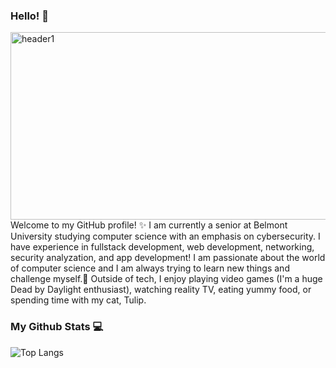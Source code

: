 <h3>Hello! 👋</h3>

<img width="1000" height="300" alt="header1" src="https://github.com/user-attachments/assets/213c78eb-f9e6-4317-92ef-9582a2bd6247" />


<body>Welcome to my GitHub profile! ✨ I am currently a senior at Belmont University studying computer science with an emphasis on cybersecurity. I have experience in fullstack development, web development, networking, security analyzation, and app development! I am passionate about the world of computer science and I am always trying to learn new things and challenge myself.🩷 Outside of tech, I enjoy playing video games (I'm a huge Dead by Daylight enthusiast), watching reality TV, eating yummy food, or spending time with my cat, Tulip. </body>

<h3>My Github Stats 💻</h3>

![Top Langs](https://github-readme-stats.vercel.app/api/top-langs/?username=sloaneeliza&layout=compact&hide=jupyter%20notebook&theme=tokyonight)

